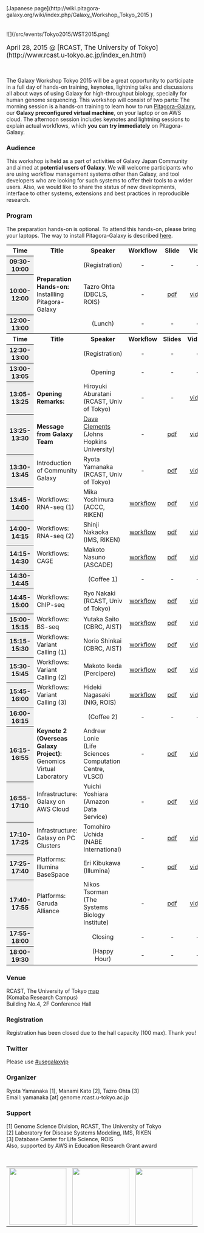 <div class='right'>
[Japanese page](http://wiki.pitagora-galaxy.org/wiki/index.php/Galaxy_Workshop_Tokyo_2015 )
</div>
<br /><br />
<div class='center'>
![](/src/events/Tokyo2015/WST2015.png)
<br /><br />
<span style="font-size: larger;"> April 28, 2015 @ [RCAST, The University of Tokyo](http://www.rcast.u-tokyo.ac.jp/index_en.html) </span>
</div>

<br /><br />
The Galaxy Workshop Tokyo 2015 will be a great opportunity to participate in a full day of hands-on training, keynotes, lightning talks and discussions all about ways of using Galaxy for high-throughput biology, specially for human genome sequencing. This workshop will consist of two parts: The morning session is a hands-on training to learn how to run [Pitagora-Galaxy](http://www.pitagora-galaxy.org/about_en), our **Galaxy preconfigured virtual machine**, on your laptop or on AWS cloud. The afternoon session includes keynotes and lightning sessions to explain actual workflows, which **you can try immediately** on Pitagora-Galaxy.

### Audience

This workshop is held as a part of activities of Galaxy Japan Community and aimed at **potential users of Galaxy**. We will welcome participants who are using workflow management systems other than Galaxy, and tool developers who are looking for such systems to offer their tools to a wider users. Also, we would like to share the status of new developments, interface to other systems, extensions and best practices in reproducible research.

### Program

The preparation hands-on is optional. To attend this hands-on, please bring your laptops. The way to install Pitagora-Galaxy is described [here](http://www.pitagora-galaxy.org/download).

<table>
  <tr>
    <th style=" width: 12%;"> Time</th>
    <th style=" width: 35%;"> Title</th>
    <th style=" width: 35%;"> Speaker </th>
    <th> Workflow</th>
    <th> Slide </th>
    <th> Video </th>
  </tr>
  <tr>
    <th style=" background: #eee;"> 09:30-10:00</th>
    <td> </td>
    <td style=" text-align: center;"> (Registration)</td>
    <td style=" text-align: center;"> - </td>
    <td style=" text-align: center;"> - </td>
    <td style=" text-align: center;"> - </td>
  </tr>
  <tr>
    <th style=" background: #eee;"> 10:00-12:00</th>
    <td style=" text-align: left;"> <strong>Preparation Hands-on:</strong><br />Installling Pitagora-Galaxy </td>
    <td style=" text-align: left;"> Tazro Ohta (DBCLS, ROIS) </td>
    <td style=" text-align: center;"> -</td>
    <td style=" text-align: center;"> <a href='http://g86.dbcls.jp/~iNut/dono/galaxy_workshop_tokyo_2015_hands-on.compressed.pdf'>pdf</a></td>
    <td style=" text-align: center;"> <a href='https://www.youtube.com/watch?v=CxO3Mt3DHlo&index=1&list=PL0uaKHgcG00YHACvSNK2R4xeFRKHVsxk8'>video</a></td>
  </tr>
  <tr>
    <th style=" background: #eee;"> 12:00-13:00</th>
    <td> </td>
    <td style=" text-align: center;"> (Lunch) </td>
    <td style=" text-align: center;"> - </td>
    <td style=" text-align: center;"> - </td>
    <td style=" text-align: center;"> - </td>
  </tr>
  <tr>
    <th> Time</th>
    <th> Title</th>
    <th> Speaker</th>
    <th> Workflow</th>
    <th> Slides </th>
    <th> Videos </th>
  </tr>
  <tr>
    <th style=" background: #eee;"> 12:30-13:00</th>
    <td> </td>
    <td style=" text-align: center;"> (Registration)</td>
    <td style=" text-align: center;"> - </td>
    <td style=" text-align: center;"> - </td>
    <td style=" text-align: center;"> - </td>
  </tr>
  <tr>
    <th style=" background: #eee;"> 13:00-13:05</th>
    <td> </td>
    <td style=" text-align: center;"> Opening</td>
    <td style=" text-align: center;"> - </td>
    <td style=" text-align: center;"> - </td>
    <td style=" text-align: center;"> - </td>
  </tr>
  <tr>
    <th style=" background: #eee;"> 13:05-13:25</th>
    <td style=" text-align: left;"> <strong>Opening Remarks:</strong></td>
    <td style=" text-align: left;"> Hiroyuki Aburatani (RCAST, Univ of Tokyo)</td>
    <td style=" text-align: center;"> -</td>
    <td style=" text-align: center;"> -</td>
    <td style=" text-align: center;"> <a href='https://www.youtube.com/watch?v=9Gqec0grJvk&index=2&list=PL0uaKHgcG00YHACvSNK2R4xeFRKHVsxk8'>video</a></td>
  </tr>
  <tr>
    <th style=" background: #eee;"> 13:25-13:30</th>
    <td style=" text-align: left;"> <strong>Message from Galaxy Team</strong></td>
    <td style=" text-align: left;"> <a href='/src/DaveClements/index.md'>Dave Clements</a> (Johns Hopkins University)</td>
    <td style=" text-align: center;"> -</td>
    <td style=" text-align: center;"> <a href='PLACEHOLDER_ATTACHMENT_URL/src/Documents/Presentations/2015_TokyoWorkshop_Clements.pdf'>pdf</a> </td>
    <td style=" text-align: center;"> <a href='https://www.youtube.com/watch?v=0et9a7UATlM&index=4&list=PL0uaKHgcG00YHACvSNK2R4xeFRKHVsxk8'>video</a></td>
  </tr>
  <tr>
    <th style=" background: #eee;"> 13:30-13:45</th>
    <td style=" text-align: left;"> Introduction of Community Galaxy</td>
    <td style=" text-align: left;"> Ryota Yamanaka (RCAST, Univ of Tokyo)</td>
    <td style=" text-align: center;"> - </td>
    <td style=" text-align: center;"> <a href='http://download.pitagora-galaxy.org/data/document/GWT2015_Yamanaka.pdf'>pdf</a> </td>
    <td style=" text-align: center;"> <a href='https://www.youtube.com/watch?v=RkrODiV2cZc&index=3&list=PL0uaKHgcG00YHACvSNK2R4xeFRKHVsxk8'>video</a> </td>
  </tr>
  <tr>
    <th style=" background: #eee;"> 13:45-14:00</th>
    <td style=" text-align: left;"> Workflows: RNA-seq (1)</td>
    <td style=" text-align: left;"> Mika Yoshimura (ACCC, RIKEN)</td>
    <td style=" text-align: center;"> <a href='http://wiki.pitagora-galaxy.org/wiki/index.php/Workflow_RNA-seq_02'>workflow</a></td>
    <td style=" text-align: center;"> <a href='http://download.pitagora-galaxy.org/data/document/GWT2015_Yoshimura.pdf'>pdf</a> </td>
    <td style=" text-align: center;"> <a href='https://www.youtube.com/watch?v=FZjcusQqkpA&list=PL0uaKHgcG00YHACvSNK2R4xeFRKHVsxk8&index=5'>video</a> </td>
  </tr>
  <tr>
    <th style=" background: #eee;"> 14:00-14:15</th>
    <td style=" text-align: left;"> Workflows: RNA-seq (2)</td>
    <td style=" text-align: left;"> Shinji Nakaoka (IMS, RIKEN)</td>
    <td style=" text-align: center;"> <a href='http://wiki.pitagora-galaxy.org/wiki/index.php/Workflow_RNA-seq_03'>workflow</a></td>
    <td style=" text-align: center;"> <a href='http://download.pitagora-galaxy.org/data/document/GWT2015_Nakaoka.pdf'>pdf</a></td>
    <td style=" text-align: center;"> <a href='https://www.youtube.com/watch?v=iUGmQg31rVU&list=PL0uaKHgcG00YHACvSNK2R4xeFRKHVsxk8&index=6'>video</a></td>
  </tr>
  <tr>
    <th style=" background: #eee;"> 14:15-14:30</th>
    <td style=" text-align: left;"> Workflows: CAGE</td>
    <td style=" text-align: left;"> Makoto Nasuno (ASCADE)</td>
    <td style=" text-align: center;"> <a href='http://wiki.pitagora-galaxy.org/wiki/index.php/Workflow_CAGE_01'>workflow</a></td>
    <td style=" text-align: center;"> <a href='http://download.pitagora-galaxy.org/data/document/GWT2015_Nasuno.pdf'>pdf</a></td>
    <td style=" text-align: center;"> <a href='https://www.youtube.com/watch?v=XIem5qnqqn8&index=7&list=PL0uaKHgcG00YHACvSNK2R4xeFRKHVsxk8'>video</a></td>
  </tr>
  <tr>
    <th style=" background: #eee;"> 14:30-14:45</th>
    <td> </td>
    <td style=" text-align: center;"> (Coffee 1)</td>
    <td style=" text-align: center;"> -</td>
    <td style=" text-align: center;"> -</td>
    <td style=" text-align: center;"> -</td>
  </tr>
  <tr>
    <th style=" background: #eee;"> 14:45-15:00</th>
    <td style=" text-align: left;"> Workflows: ChIP-seq</td>
    <td style=" text-align: left;"> Ryo Nakaki (RCAST, Univ of Tokyo)</td>
    <td style=" text-align: center;"> <a href='http://wiki.pitagora-galaxy.org/wiki/index.php/Workflow_ChIP-seq_03'>workflow</a></td>
    <td style=" text-align: center;"> <a href='http://download.pitagora-galaxy.org/data/document/GWT2015_Nakaki.pdf'>pdf</a></td>
    <td style=" text-align: center;"> <a href='https://www.youtube.com/watch?v=XQiwWqRHEOA&list=PL0uaKHgcG00YHACvSNK2R4xeFRKHVsxk8&index=8'>video</a></td>
  </tr>
  <tr>
    <th style=" background: #eee;"> 15:00-15:15</th>
    <td style=" text-align: left;"> Workflows: BS-seq</td>
    <td style=" text-align: left;"> Yutaka Saito (CBRC, AIST)</td>
    <td style=" text-align: center;"> <a href='http://wiki.pitagora-galaxy.org/wiki/index.php/Workflow_BS-seq_01'>workflow</a></td>
    <td style=" text-align: center;"> <a href='http://download.pitagora-galaxy.org/data/document/GWT2015_Saito.pdf'>pdf</a></td>
    <td style=" text-align: center;"> <a href='https://www.youtube.com/watch?v=F3f2tLiZkFY&list=PL0uaKHgcG00YHACvSNK2R4xeFRKHVsxk8&index=9'>video</a></td>
  </tr>
  <tr>
    <th style=" background: #eee;"> 15:15-15:30</th>
    <td style=" text-align: left;"> Workflows: Variant Calling (1)</td>
    <td style=" text-align: left;"> Norio Shinkai (CBRC, AIST)</td>
    <td style=" text-align: center;"> <a href='http://wiki.pitagora-galaxy.org/wiki/index.php/Workflow_Variant_Calling_01'>workflow</a></td>
    <td style=" text-align: center;"> <a href='http://download.pitagora-galaxy.org/data/document/GWT2015_Shinkai.pdf'>pdf</a></td>
    <td style=" text-align: center;"> <a href='https://www.youtube.com/watch?v=6KsMJhoknhk&list=PL0uaKHgcG00YHACvSNK2R4xeFRKHVsxk8&index=10'>video</a></td>
  </tr>
  <tr>
    <th style=" background: #eee;"> 15:30-15:45</th>
    <td style=" text-align: left;"> Workflows: Variant Calling (2)</td>
    <td style=" text-align: left;"> Makoto Ikeda (Percipere)</td>
    <td style=" text-align: center;"> <a href='http://wiki.pitagora-galaxy.org/wiki/index.php/Workflow_Variant_Calling_02'>workflow</a></td>
    <td style=" text-align: center;"> <a href='http://download.pitagora-galaxy.org/data/document/GWT2015_Ikeda.pdf'>pdf</a></td>
    <td style=" text-align: center;"> <a href='https://www.youtube.com/watch?v=kvn_t0xp2T0&list=PL0uaKHgcG00YHACvSNK2R4xeFRKHVsxk8&index=11'>video</a></td>
  </tr>
  <tr>
    <th style=" background: #eee;"> 15:45-16:00</th>
    <td style=" text-align: left;"> Workflows: Variant Calling (3)</td>
    <td style=" text-align: left;"> Hideki Nagasaki (NIG, ROIS)</td>
    <td style=" text-align: center;"> <a href='http://wiki.pitagora-galaxy.org/wiki/index.php/Workflow_Variant_Calling_03'>workflow</a></td>
    <td style=" text-align: center;"> <a href='http://download.pitagora-galaxy.org/data/document/GMT2015_Nagasaki.pdf'>pdf</a></td>
    <td style=" text-align: center;"> <a href='https://www.youtube.com/watch?v=JhZWnYyTckM&list=PL0uaKHgcG00YHACvSNK2R4xeFRKHVsxk8&index=12'>video</a></td>
  </tr>
  <tr>
    <th style=" background: #eee;"> 16:00-16:15</th>
    <td> </td>
    <td style=" text-align: center;"> (Coffee 2)</td>
    <td style=" text-align: center;"> -</td>
    <td style=" text-align: center;"> -</td>
    <td style=" text-align: center;"> -</td>
  </tr>
  <tr>
    <th style=" background: #eee;"> 16:15-16:55</th>
    <td style=" text-align: left;"> <strong>Keynote 2 (Overseas Galaxy Project):</strong><br />Genomics Virtual Laboratory </td>
    <td style=" text-align: left;"> Andrew Lonie<br />(Life Sciences Computation Centre, VLSCI) </td>
    <td style=" text-align: center;"> -</td>
    <td style=" text-align: center;"> <a href='http://download.pitagora-galaxy.org/data/document/GWT2015_Lonie.pdf'>pdf</a></td>
    <td style=" text-align: center;"> <a href='https://www.youtube.com/watch?v=mZdrYIuVeTs&list=PL0uaKHgcG00YHACvSNK2R4xeFRKHVsxk8&index=13'>video</a></td>
  </tr>
  <tr>
    <th style=" background: #eee;"> 16:55-17:10</th>
    <td style=" text-align: left;"> Infrastructure: Galaxy on AWS Cloud</td>
    <td style=" text-align: left;"> Yuichi Yoshiara (Amazon Data Service)</td>
    <td style=" text-align: center;"> -</td>
    <td style=" text-align: center;"> <a href='http://yyoshiara-public.s3.amazonaws.com/AWS%20and%20Life%20Sciences%2020150428.pdf'>pdf</a></td>
    <td style=" text-align: center;"> <a href='https://www.youtube.com/watch?v=WcyfgQcC8bU&index=14&list=PL0uaKHgcG00YHACvSNK2R4xeFRKHVsxk8'>video</a></td>
  </tr>
  <tr>
    <th style=" background: #eee;"> 17:10-17:25</th>
    <td style=" text-align: left;"> Infrastructure: Galaxy on PC Clusters </td>
    <td style=" text-align: left;"> Tomohiro Uchida (NABE International)</td>
    <td style=" text-align: center;"> -</td>
    <td style=" text-align: center;"> <a href='http://download.pitagora-galaxy.org/data/document/GWT2015_Uchida.pdf'>pdf</a></td>
    <td style=" text-align: center;"> <a href='https://www.youtube.com/watch?v=8_zaViYTqts&list=PL0uaKHgcG00YHACvSNK2R4xeFRKHVsxk8&index=15'>video</a></td>
  </tr>
  <tr>
    <th style=" background: #eee;"> 17:25-17:40</th>
    <td style=" text-align: left;"> Platforms: Illumina BaseSpace</td>
    <td style=" text-align: left;"> Eri Kibukawa (Illumina)</td>
    <td style=" text-align: center;"> -</td>
    <td style=" text-align: center;"> <a href='http://download.pitagora-galaxy.org/data/document/GWT2015_Kibukawa.pdf'>pdf</a></td>
    <td style=" text-align: center;"> <a href='https://www.youtube.com/watch?v=xFIgpkGyCqQ&index=17&list=PL0uaKHgcG00YHACvSNK2R4xeFRKHVsxk8'>video</a></td>
  </tr>
  <tr>
    <th style=" background: #eee;"> 17:40-17:55</th>
    <td style=" text-align: left;"> Platforms: Garuda Alliance</td>
    <td style=" text-align: left;"> Nikos Tsorman (The Systems Biology Institute)</td>
    <td style=" text-align: center;"> -</td>
    <td style=" text-align: center;"> <a href='http://download.pitagora-galaxy.org/data/document/GWT2015_Tsorman.pdf'>pdf</a></td>
    <td style=" text-align: center;"> <a href='https://www.youtube.com/watch?v=GnsKsiX-Fdk&list=PL0uaKHgcG00YHACvSNK2R4xeFRKHVsxk8&index=16'>video</a> </td>
  </tr>
  <tr>
    <th style=" background: #eee;"> 17:55-18:00</th>
    <td> </td>
    <td style=" text-align: center;"> Closing </td>
    <td style=" text-align: center;"> - </td>
    <td style=" text-align: center;"> - </td>
    <td style=" text-align: center;"> - </td>
  </tr>
  <tr>
    <th style=" background: #eee;"> 18:00-19:30</th>
    <td> </td>
    <td style=" text-align: center;"> (Happy Hour) </td>
    <td style=" text-align: center;"> - </td>
    <td style=" text-align: center;"> - </td>
    <td style=" text-align: center;"> - </td>
  </tr>
</table>


### Venue

RCAST, The University of Tokyo [map](http://www.rcast.u-tokyo.ac.jp/home/access/index_en.html)<br />
(Komaba Research Campus)<br />
Building No.4, 2F Conference Hall

### Registration

Registration has been closed due to the hall capacity (100 max). Thank you!

### Twitter

Please use [#usegalaxyjp](https://twitter.com/search?f=realtime&q=%23usegalaxyjp&src=typd)

### Organizer

Ryota Yamanaka [1], Manami Kato [2], Tazro Ohta [3]<br />
Email: yamanaka [at] genome.rcast.u-tokyo.ac.jp

### Support

[1] Genome Science Division, RCAST, The University of Tokyo<br />
[2] Laboratory for Disease Systems Modeling, IMS, RIKEN<br />
[3] Database Center for Life Science, ROIS<br />
Also, supported by AWS in Education Research Grant award

<br />

<table>
  <tr>
    <td style=" text-align: center; width: 20%; border: none;"> <a href='http://www.rcast.u-tokyo.ac.jp/index_en.html'><img src="http://wiki.pitagora-galaxy.org/wiki/images/thumb/6/62/Logo_RCAST_trans.png/300px-Logo_RCAST_trans.png" alt="" width="150" /></a> </td>
    <td style=" text-align: center; width: 20%; border: none;"> <a href='http://www.ims.riken.jp/english/'><img src="http://wiki.pitagora-galaxy.org/wiki/images/thumb/3/34/Logo_IMS_trans.png/300px-Logo_IMS_trans.png" alt="" width="150" /></a> </td>
    <td style=" text-align: center; width: 20%; border: none;"> <a href='http://dbcls.rois.ac.jp/en/'><img src="http://wiki.pitagora-galaxy.org/wiki/images/thumb/6/61/Logo_DBCLS_trans.png/300px-Logo_DBCLS_trans.png" alt="" width="150" /></a> </td>
    <td style=" text-align: center; width: 20%; border: none;"> <a href='https://aws.amazon.com/'><img src="/src/images/Logos/AWSLogo.png" alt="" width="150" /></a> </td>
  </tr>
</table>

